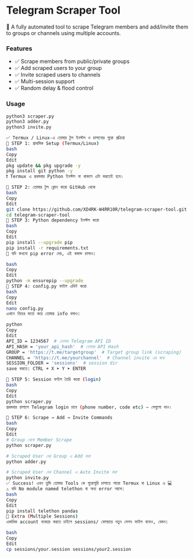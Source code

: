 # Telegram Scraper Tool

🚀 A fully automated tool to scrape Telegram members and add/invite them to groups or channels using multiple accounts.

### Features
- ✅ Scrape members from public/private groups
- ✅ Add scraped users to your group
- ✅ Invite scraped users to channels
- ✅ Multi-session support
- ✅ Random delay & flood control

### Usage

```bash
python3 scraper.py
python3 adder.py
python3 invite.py

✅ Termux / Linux-এ তোমার টুল ইনস্টল ও চালানোর পুরো প্রক্রিয়া
🔧 STEP 1: প্রাথমিক Setup (Termux/Linux)
bash
Copy
Edit
pkg update && pkg upgrade -y
pkg install git python -y
❗ Termux এ প্রথমবার Python ইনস্টল না থাকলে এটা করতেই হবে।

🔧 STEP 2: তোমার টুল ক্লোন করো GitHub থেকে
bash
Copy
Edit
git clone https://github.com/XD4RK-W4RR10R/telegram-scraper-tool.git
cd telegram-scraper-tool
🔧 STEP 3: Python dependency ইনস্টল করো
bash
Copy
Edit
pip install --upgrade pip
pip install -r requirements.txt
🧠 যদি কখনো pip error দেয়, এই কমান্ড চালাও:

bash
Copy
Edit
python -m ensurepip --upgrade
🔧 STEP 4: config.py ফাইল এডিট করো
bash
Copy
Edit
nano config.py
এখানে নিচের মতো করে তোমার info বসাও:

python
Copy
Edit
API_ID = 1234567  # তোমার Telegram API ID
API_HASH = 'your_api_hash'  # তোমার API Hash
GROUP = 'https://t.me/targetgroup'  # Target group link (scraping)
CHANNEL = 'https://t.me/yourchannel'  # Channel invite এর জন্য
SESSION_FOLDER = 'sessions'  # session dir
save করতে: CTRL + X ➤ Y ➤ ENTER

🔧 STEP 5: Session ফাইল তৈরি করো (login)
bash
Copy
Edit
python scraper.py
প্রথমবার চালালে Telegram login চাবে (phone number, code etc) – সেগুলো দাও।

🔧 STEP 6: Scrape → Add → Invite Commands
bash
Copy
Edit
# Group থেকে Member Scrape
python scraper.py

# Scraped User দের Group এ Add করা
python adder.py

# Scraped User দের Channel এ Auto Invite করা
python invite.py
✅ Success! এখন তুমি তোমার Tools কে পুরোপুরি চালাতে পারো Termux বা Linux এ 💻
⚠️ যদি No module named telethon বা অন্য error আসে:
bash
Copy
Edit
pip install telethon pandas
🔁 Extra (Multiple Sessions)
একাধিক account ব্যবহার করতে চাইলে sessions/ ফোল্ডারে নতুন সেশন ফাইল বানাও, যেমন:

bash
Copy
Edit
cp sessions/your.session sessions/your2.session
